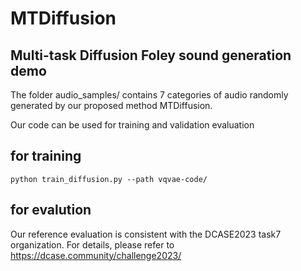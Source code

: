 # MTDiffusion

## Multi-task Diffusion Foley sound generation demo

The folder audio_samples/  contains 7 categories of audio randomly generated by our proposed method MTDiffusion.

Our code can be used for training and validation evaluation

## for training

`python train_diffusion.py --path vqvae-code/`

## for evalution
Our reference evaluation is consistent with the DCASE2023 task7 organization. For details, please refer to https://dcase.community/challenge2023/

